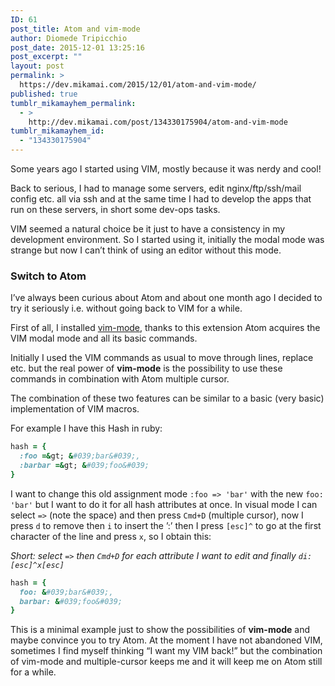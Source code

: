 ```yaml
---
ID: 61
post_title: Atom and vim-mode
author: Diomede Tripicchio
post_date: 2015-12-01 13:25:16
post_excerpt: ""
layout: post
permalink: >
  https://dev.mikamai.com/2015/12/01/atom-and-vim-mode/
published: true
tumblr_mikamayhem_permalink:
  - >
    http://dev.mikamai.com/post/134330175904/atom-and-vim-mode
tumblr_mikamayhem_id:
  - "134330175904"
---
```

<p>Some years ago I started using VIM, mostly because it was nerdy and cool!</p>

<p>Back to serious, I had to manage some servers, edit nginx/ftp/ssh/mail config etc. all via ssh and at the same time I had to develop the apps that run on these servers, in short some dev-ops tasks.</p>

<p>VIM seemed a natural choice be it just to have a consistency in my development environment. So I started using it, initially the modal mode was strange but now I can&rsquo;t think of using an editor without this mode.</p>
<!--more-->

<h3>Switch to Atom</h3>

<p>I&rsquo;ve always been curious about Atom and about one month ago I decided to try it seriously i.e. without going back to VIM for a while.</p>

<p>First of all, I installed <a href="https://github.com/atom/vim-mode">vim-mode</a>, thanks to this extension Atom acquires the VIM modal mode and all its basic commands.</p>

<p>Initially I used the VIM commands as usual to move through lines, replace etc. but the real power of <strong>vim-mode</strong> is the possibility to use these commands in combination with Atom multiple cursor.</p>

<p>The combination of these two features can be similar to a basic (very basic) implementation of VIM macros.</p>

<p>For example I have this Hash in ruby:</p>

```ruby
hash = {
  :foo =&gt; &#039;bar&#039;,
  :barbar =&gt; &#039;foo&#039;
}
```

<p>I want to change this old assignment mode <code>:foo =&gt; 'bar'</code> with the new <code>foo: 'bar'</code> but I want to do it for all hash attributes at once. In visual mode I can select <code>=&gt;</code> (note the space) and then press <code>Cmd+D</code> (multiple cursor), now I press <code>d</code> to remove then <code>i</code> to insert the &rsquo;:&rsquo; then I press <code>[esc]^</code> to go at the first character of the line and press <code>x</code>, so I obtain this:</p>

<p><em>Short: select <code>=&gt;</code> then <code>Cmd+D</code> for each attribute I want to edit and finally <code>di:[esc]^x[esc]</code></em></p>

```ruby
hash = {
  foo: &#039;bar&#039;,
  barbar: &#039;foo&#039;
}
```

<p>This is a minimal example just to show the possibilities of <strong>vim-mode</strong> and maybe convince you to try Atom. At the moment I have not abandoned VIM, sometimes I find myself thinking &ldquo;I want my VIM back!&rdquo; but the combination of vim-mode and multiple-cursor keeps me and it will keep me on Atom still for a while.</p>